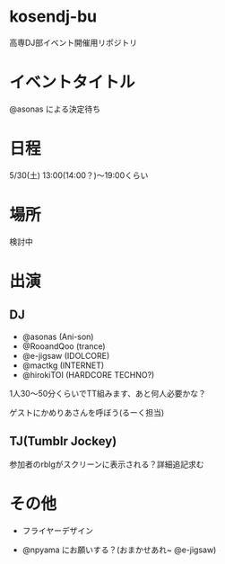 kosendj-bu
==========

高専DJ部イベント開催用リポジトリ

# イベントタイトル
@asonas による決定待ち

# 日程
5/30(土) 13:00(14:00？)〜19:00くらい

# 場所
検討中

# 出演
## DJ
* @asonas (Ani-son)
* @RooandQoo (trance)
* @e-jigsaw (IDOLCORE)
* @mactkg (INTERNET)
* @hirokiTOI (HARDCORE TECHNO?)

1人30〜50分くらいでTT組みます、あと何人必要かな？

ゲストにかめりあさんを呼ぼう(るーく担当)

## TJ(Tumblr Jockey)
参加者のrblgがスクリーンに表示される？詳細追記求む

# その他
* フライヤーデザイン
 - @npyama にお願いする？(おまかせあれ~ @e-jigsaw)


